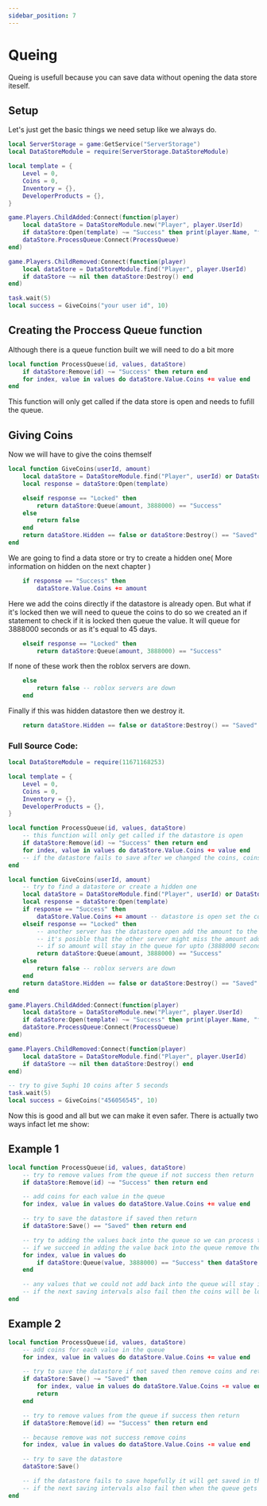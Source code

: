 ```yaml
---
sidebar_position: 7
---
```



# Queing
Queing is usefull because you can save data without opening the data store iteself.

## Setup
Let's just get the basic things we need setup like we always do.
```lua
local ServerStorage = game:GetService("ServerStorage")
local DataStoreModule = require(ServerStorage.DataStoreModule)

local template = {
    Level = 0,
    Coins = 0,
    Inventory = {},
    DeveloperProducts = {},
}

game.Players.ChildAdded:Connect(function(player)
    local dataStore = DataStoreModule.new("Player", player.UserId)
    if dataStore:Open(template) ~= "Success" then print(player.Name, "failed to open") return end
    dataStore.ProcessQueue:Connect(ProcessQueue)
end)

game.Players.ChildRemoved:Connect(function(player)
    local dataStore = DataStoreModule.find("Player", player.UserId)
    if dataStore ~= nil then dataStore:Destroy() end
end)

task.wait(5)
local success = GiveCoins("your user id", 10)
```

## Creating the Proccess Queue function

Although there is a queue function built we will need to do a bit more
```lua
local function ProcessQueue(id, values, dataStore)
    if dataStore:Remove(id) ~= "Success" then return end
    for index, value in values do dataStore.Value.Coins += value end
end
```
This function will only get called if the data store is open and needs to fufill the queue.

## Giving Coins

Now we will have to give the coins themself

```lua
local function GiveCoins(userId, amount)
    local dataStore = DataStoreModule.find("Player", userId) or DataStoreModule.hidden("Player", userId)
    local response = dataStore:Open(template)

    elseif response == "Locked" then
        return dataStore:Queue(amount, 3888000) == "Success"
    else
        return false 
    end
    return dataStore.Hidden == false or dataStore:Destroy() == "Saved" -- if this is a hidden datastore destroy it
end
```
We are going to find a data store or try to create a hidden one( More information on hidden on the next chapter )
```lua
    if response == "Success" then
        dataStore.Value.Coins += amount 
```
Here we add the coins directly if the datastore is already open. But what if it's locked then we will need to queue the coins to do so we created an if statement to check if it is locked then queue the value. It will queue for 3888000 seconds or as it's equal to 45 days. 
```lua
    elseif response == "Locked" then
        return dataStore:Queue(amount, 3888000) == "Success"
```
If none of these work then the roblox servers are down.
```lua
    else
        return false -- roblox servers are down
    end
```
Finally if this was hidden datastore then we destroy it.
```lua
    return dataStore.Hidden == false or dataStore:Destroy() == "Saved" 
```

### Full Source Code:

```lua
local DataStoreModule = require(11671168253)

local template = {
    Level = 0,
    Coins = 0,
    Inventory = {},
    DeveloperProducts = {},
}

local function ProcessQueue(id, values, dataStore)
    -- this function will only get called if the datastore is open
    if dataStore:Remove(id) ~= "Success" then return end
    for index, value in values do dataStore.Value.Coins += value end
    -- if the datastore fails to save after we changed the coins, coins will be lost
end

local function GiveCoins(userId, amount)
    -- try to find a datastore or create a hidden one
    local dataStore = DataStoreModule.find("Player", userId) or DataStoreModule.hidden("Player", userId)
    local response = dataStore:Open(template)
    if response == "Success" then
        dataStore.Value.Coins += amount -- datastore is open set the coins directly
    elseif response == "Locked" then
        -- another server has the datastore open add the amount to the queue so they can process it
        -- it's posible that the other server might miss the amount added to the queue
        -- if so amount will stay in the queue for upto (3888000 seconds / 45 days)
        return dataStore:Queue(amount, 3888000) == "Success"
    else
        return false -- roblox servers are down
    end
    return dataStore.Hidden == false or dataStore:Destroy() == "Saved" -- if this is a hidden datastore destroy it
end

game.Players.ChildAdded:Connect(function(player)
    local dataStore = DataStoreModule.new("Player", player.UserId)
    if dataStore:Open(template) ~= "Success" then print(player.Name, "failed to open") return end
    dataStore.ProcessQueue:Connect(ProcessQueue)
end)

game.Players.ChildRemoved:Connect(function(player)
    local dataStore = DataStoreModule.find("Player", player.UserId)
    if dataStore ~= nil then dataStore:Destroy() end
end)

-- try to give 5uphi 10 coins after 5 seconds
task.wait(5)
local success = GiveCoins("456056545", 10)
```

Now this is good and all but we can make it even safer. There is actually two ways infact let me show:

## Example 1
```lua
local function ProcessQueue(id, values, dataStore)
    -- try to remove values from the queue if not success then return
    if dataStore:Remove(id) ~= "Success" then return end

    -- add coins for each value in the queue
    for index, value in values do dataStore.Value.Coins += value end

    -- try to save the datastore if saved then return
    if dataStore:Save() == "Saved" then return end

    -- try to adding the values back into the queue so we can process them again later
    -- if we succeed in adding the value back into the queue remove the coins so they dont get saved in the next saving intervals
    for index, value in values do
        if dataStore:Queue(value, 3888000) == "Success" then dataStore.Value.Coins -= value end
    end

    -- any values that we could not add back into the queue will stay inside datastore.Value.Coins and hopefully they will get saved in the next saving intervals
    -- if the next saving intervals also fail then the coins will be lost
end
```

## Example 2
```lua
local function ProcessQueue(id, values, dataStore)
    -- add coins for each value in the queue
    for index, value in values do dataStore.Value.Coins += value end

    -- try to save the datastore if not saved then remove coins and return
    if dataStore:Save() ~= "Saved" then
        for index, value in values do dataStore.Value.Coins -= value end
        return
    end

    -- try to remove values from the queue if success then return
    if dataStore:Remove(id) == "Success" then return end

    -- because remove was not success remove coins
    for index, value in values do dataStore.Value.Coins -= value end

    -- try to save the datastore
    dataStore:Save()

    -- if the datastore fails to save hopefully it will get saved in the next saving intervals
    -- if the next saving intervals also fail then when the queue gets processed again and they will get the coins again
end
```